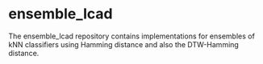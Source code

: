 # ensemble_lcad
The ensemble_lcad repository contains implementations for ensembles of kNN classifiers using Hamming distance and also the DTW-Hamming distance.
